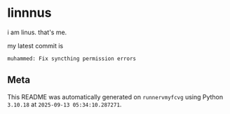 # linnnus

i am linus. that's me.

my latest commit is

```
muhammed: Fix syncthing permission errors
```

## Meta

This README was automatically generated on `runnervmyfcvg` using Python
`3.10.18` at `2025-09-13 05:34:10.287271`.
